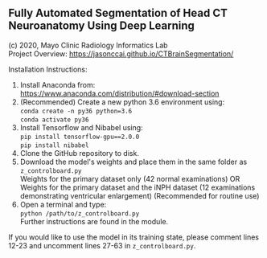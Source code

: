 ## Fully Automated Segmentation of Head CT Neuroanatomy Using Deep Learning

(c) 2020, Mayo Clinic Radiology Informatics Lab\
Project Overview: https://jasonccai.github.io/CTBrainSegmentation/

Installation Instructions:
1. Install Anaconda from:
https://www.anaconda.com/distribution/#download-section
2. (Recommended) Create a new python 3.6 environment using:\
`conda create -n py36 python=3.6`\
`conda activate py36`
3. Install Tensorflow and Nibabel using:\
`pip install tensorflow-gpu==2.0.0`\
`pip install nibabel`
4. Clone the GitHub repository to disk.
5. Download the model's weights and place them in the same folder as `z_controlboard.py`\
Weights for the primary dataset only (42 normal examinations) OR\
Weights for the primary dataset and the iNPH dataset (12 examinations demonstrating ventricular enlargement) (Recommended for routine use)
5. Open a terminal and type:\
`python /path/to/z_controlboard.py`\
Further instructions are found in the module.

If you would like to use the model in its training state, please comment lines 12-23 and uncomment lines 27-63 in `z_controlboard.py`.
